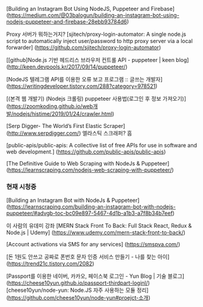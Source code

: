 [Building an Instagram Bot Using NodeJS, Puppeteer and Firebase] (https://medium.com/@03balogun/building-an-instagram-bot-using-nodejs-puppeteer-and-firebase-28ebb93784d6)

Proxy 서버가 뭐하는거지?
[sjitech/proxy-login-automator: A single node.js script to automatically inject user/password to http proxy server via a local forwarder] (https://github.com/sjitech/proxy-login-automator)



[[github]Node.js 기반 헤드리스 브라우저 컨트롤 API - puppeteer | keen blog] (http://keen.devpools.kr/2017/09/14/puppeteer/)

[NodeJS 텔레그램 API를 이용한 오류 보고 프로그램 :: 글쓰는 개발자] (https://writingdeveloper.tistory.com/288?category=978521)

[(본격 웹 개발기) (Nodejs 크롤링) puppeteer 사용법(로그인 후 정보 가져오기)] (https://zoomkoding.github.io/web개발/nodejs/histime/2019/01/24/crawler.html)

[Serp Digger- The World’s First Elastic Scraper] (http://www.serpdigger.com/)
엘라스틱 스크래퍼? 흠

[public-apis/public-apis: A collective list of free APIs for use in software and web development.] (https://github.com/public-apis/public-apis)


[The Definitive Guide to Web Scraping with NodeJs & Puppeteer] (https://learnscraping.com/nodejs-web-scraping-with-puppeteer/)

### 현재 시청중
[Building an Instagram Bot with NodeJs & Puppeteer] (https://learnscraping.com/building-an-instagram-bot-with-nodejs-puppeteer/#advgb-toc-bc09e897-5467-4d1b-a1b3-a7f8b34b7eef)

이 사람의 유데미 강좌
[MERN Stack Front To Back: Full Stack React, Redux & Node.js | Udemy] (https://www.udemy.com/mern-stack-front-to-back/)

[Account activations via SMS for any services] (https://smspva.com/)

[돈 1원도 안쓰고 공짜로 폰번호 문자 인증 서비스 만들기 - 나를 찾는 아이] (https://trend21c.tistory.com/2082)

[Passport를 이용한 네이버, 카카오, 페이스북 로그인 - Yun Blog | 기술 블로그] (https://cheese10yun.github.io/passport-thirdpart-loginl/)
[cheese10yun/node-yun: Node.JS 자주 사용하는 모듈 정리] (https://github.com/cheese10yun/node-yun#proejct-소개)

